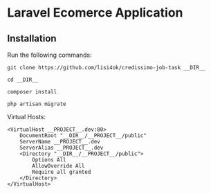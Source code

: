 Laravel Ecomerce Application
==============
## Installation
Run the following commands:
```
git clone https://github.com/lisi4ok/credissimo-job-task __DIR__
```
```
cd __DIR__
```
```
composer install
```
```
php artisan migrate
```
Virtual Hosts:
```
<VirtualHost __PROJECT__.dev:80>
    DocumentRoot "__DIR__/__PROJECT__/public"
    ServerName __PROJECT__.dev
    ServerAlias __PROJECT__.dev
    <Directory "__DIR__/__PROJECT__/public">
        Options All
        AllowOverride All
        Require all granted
    </Directory>
</VirtualHost>
```
